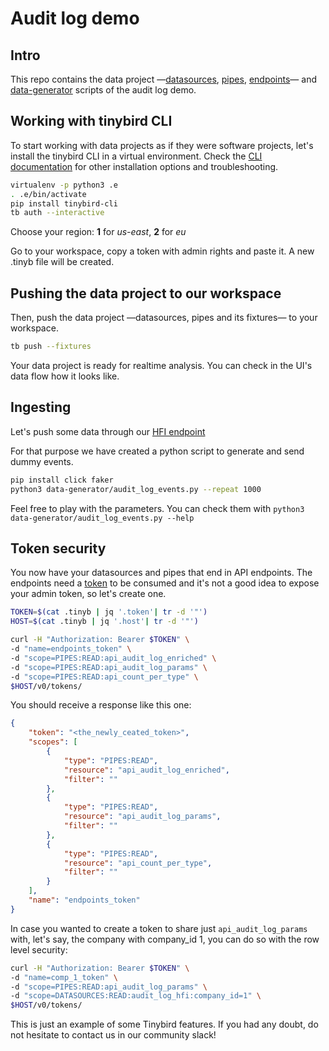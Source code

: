 # Audit log demo

## Intro

This repo contains the data project —[datasources](./datasources), [pipes](./pipes), [endpoints](./endpoints)— and [data-generator](./data-generator) scripts of the audit log demo.

## Working with tinybird CLI

To start working with data projects as if they were software projects, let's install the tinybird CLI in a virtual environment.
Check the [CLI documentation](https://docs.tinybird.co/cli.html) for other installation options and troubleshooting.

```bash
virtualenv -p python3 .e
. .e/bin/activate
pip install tinybird-cli
tb auth --interactive
```

Choose your region: __1__ for _us-east_, __2__ for _eu_

Go to your workspace, copy a token with admin rights and paste it. A new .tinyb file will be created.  

## Pushing the data project to our workspace

Then, push the data project —datasources, pipes and its fixtures— to your workspace.

```bash
tb push --fixtures
```
  
Your data project is ready for realtime analysis. You can check in the UI's data flow how it looks like.

## Ingesting

Let's push some data through our [HFI endpoint](https://www.tinybird.co/guide/high-frequency-ingestion)

For that purpose we have created a python script to generate and send dummy events.

```bash
pip install click faker
python3 data-generator/audit_log_events.py --repeat 1000
```

Feel free to play with the parameters. You can check them with `python3 data-generator/audit_log_events.py --help`

## Token security

You now have your datasources and pipes that end in API endpoints. The endpoints need a [token](https://www.tinybird.co/guide/serverless-analytics-api) to be consumed and it's not a good idea to expose your admin token, so let's create one.

```bash
TOKEN=$(cat .tinyb | jq '.token'| tr -d '"')
HOST=$(cat .tinyb | jq '.host'| tr -d '"')

curl -H "Authorization: Bearer $TOKEN" \
-d "name=endpoints_token" \
-d "scope=PIPES:READ:api_audit_log_enriched" \
-d "scope=PIPES:READ:api_audit_log_params" \
-d "scope=PIPES:READ:api_count_per_type" \
$HOST/v0/tokens/
```

You should receive a response like this one:

```json
{
    "token": "<the_newly_ceated_token>",
    "scopes": [
        {
            "type": "PIPES:READ",
            "resource": "api_audit_log_enriched",
            "filter": ""
        },
        {
            "type": "PIPES:READ",
            "resource": "api_audit_log_params",
            "filter": ""
        },
        {
            "type": "PIPES:READ",
            "resource": "api_count_per_type",
            "filter": ""
        }
    ],
    "name": "endpoints_token"
}
```

In case you wanted to create a token to share just `api_audit_log_params` with, let's say, the company with company_id 1, you can do so with the row level security:

```bash
curl -H "Authorization: Bearer $TOKEN" \
-d "name=comp_1_token" \
-d "scope=PIPES:READ:api_audit_log_params" \
-d "scope=DATASOURCES:READ:audit_log_hfi:company_id=1" \
$HOST/v0/tokens/
```

This is just an example of some Tinybird features. If you had any doubt, do not hesitate to contact us in our community slack!
